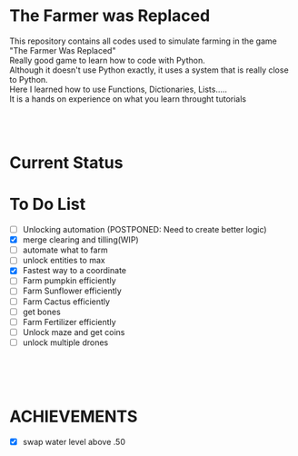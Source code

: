 <p align="center">

# The Farmer was Replaced <br/>
This repository contains all codes used to simulate farming in the game "The Farmer Was Replaced"<br/>
Really good game to learn how to code with Python.<br/>
Although it doesn't use Python exactly, it uses a system that is really close to Python.<br/>
Here I learned how to use Functions, Dictionaries, Lists..... <br/>
It is a hands on experience on what you learn throught tutorials <br/>
</p>
<br/>
<br/>

<p align="center">

# Current Status <br/>

</p>



<p align="center">
  
# To Do List <br/>
</p>

- [ ] Unlocking automation (POSTPONED: Need to create better logic)<br/>
- [X] merge clearing and tilling(WIP)<br/>
- [ ] automate what to farm<br/>
- [ ] unlock entities to max<br/>
- [X] Fastest way to a coordinate<br/>
- [ ] Farm pumpkin efficiently<br/>
- [ ] Farm Sunflower efficiently<br/>
- [ ] Farm Cactus efficiently<br/>
- [ ] get bones<br/>
- [ ] Farm Fertilizer efficiently<br/>
- [ ] Unlock maze and get coins<br/>
- [ ] unlock multiple drones<br/>
<br/>
<br/>
<br/>

# ACHIEVEMENTS<br/>
- [x] swap water level above .50<br/>
